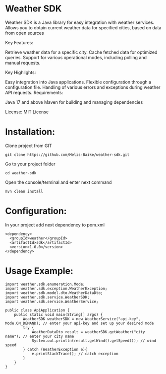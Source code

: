 # Weather SDK
Weather SDK is a Java library for easy integration with weather services. Allows you to obtain current weather data for specified cities, based on data from open sources

Key Features:

Retrieve weather data for a specific city.
Cache fetched data for optimized queries.
Support for various operational modes, including polling and manual requests.

Key Highlights:

Easy integration into Java applications.
Flexible configuration through a configuration file.
Handling of various errors and exceptions during weather API requests.
Requirements:

Java 17 and above
Maven for building and managing dependencies

License: MIT License

# Installation:

Clone project from GIT


```
git clone https://github.com/Melis-Baike/weather-sdk.git
```

Go to your project folder


```
cd weather-sdk
```

Open the console/terminal and enter next command


```
mvn clean install
```

# Configuration:

In your project add next dependency to pom.xml

```
<dependency>
  <groupId>weather</groupId>
  <artifactId>sdk</artifactId>
  <version>1.0.0</version>
</dependency>
```

# Usage Example:

```
import weather.sdk.enumeration.Mode;
import weather.sdk.exception.WeatherException;
import weather.sdk.model.dto.WeatherDataDto;
import weather.sdk.service.WeatherSDK;
import weather.sdk.service.WeatherService;

public class ApiApplication {
	public static void main(String[] args) {
		WeatherSDK weatherSDK = new WeatherService("api-key", Mode.ON_DEMAND); // enter your api-key and set up your desired mode 
		try {
			WeatherDataDto result = weatherSDK.getWeather("city name"); // enter your city name
			System.out.println(result.getWind().getSpeed()); // wind speed
		} catch (WeatherException e){
			e.printStackTrace(); // catch exception
		}
	}
}
```


